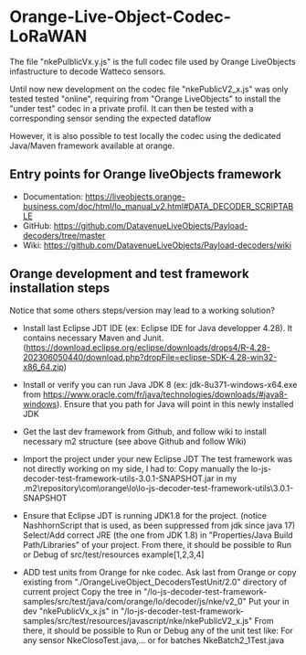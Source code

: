 # Orange-Live-Object-Codec-LoRaWAN

The file "nkePulblicVx.y.js" is the full codec file used by Orange LiveObjects infastructure to decode Watteco sensors.

Until now new development on the codec file "nkePublicV2_x.js" was only tested tested "online", 
requiring from "Orange LiveObjects" to install the "under test" codec in a private profil. 
It can then be tested with a corresponding sensor sending the expected dataflow


However, it is also possible to test locally the codec using the dedicated Java/Maven framework available at orange.

## Entry points for Orange liveObjects framework 
- Documentation: https://liveobjects.orange-business.com/doc/html/lo_manual_v2.html#DATA_DECODER_SCRIPTABLE
- GitHub: https://github.com/DatavenueLiveObjects/Payload-decoders/tree/master
- Wiki: https://github.com/DatavenueLiveObjects/Payload-decoders/wiki


## Orange development and test framework installation steps
Notice that some others steps/version may lead to a working solution?

- Install last Eclipse JDT IDE (ex: Eclipse IDE for Java developper 4.28). It contains necessary Maven and Junit.
  (https://download.eclipse.org/eclipse/downloads/drops4/R-4.28-202306050440/download.php?dropFile=eclipse-SDK-4.28-win32-x86_64.zip)

- Install or verify you can run Java JDK 8 (ex: jdk-8u371-windows-x64.exe from https://www.oracle.com/fr/java/technologies/downloads/#java8-windows).
  Ensure that you path for Java will point in this newly installed JDK 

- Get the last dev framework from Github, and follow wiki to install necessary m2 structure (see above Github and follow Wiki)

- Import the project under your new Eclipse JDT
  The test framework was not directly working on my side, I had to: 
  Copy manually the lo-js-decoder-test-framework-utils-3.0.1-SNAPSHOT.jar in my .m2\repository\com\orange\lo\lo-js-decoder-test-framework-utils\3.0.1-SNAPSHOT 

- Ensure that Eclipse JDT is running JDK1.8 for the project. (notice NashhornScript that is used, as been suppressed from jdk since java 17)
  Select/Add correct JRE (the one from JDK 1.8) in "Properties/Java Build Path/Libraries" of your project. 
  From there, it should be possible to Run or Debug of src/test/resources example[1,2,3,4]

- ADD test units from Orange for nke codec.
  Ask last from Orange or copy existing from "./OrangeLiveObject_DecodersTestUnit/2.0" directory of current project
  Copy the tree in "/lo-js-decoder-test-framework-samples/src/test/java/com/orange/lo/decoder/js/nke/v2_0"
  Put your in dev "nkePublicVx_x.js" in "/lo-js-decoder-test-framework-samples/src/test/resources/javascript/nke/nkePublicV2_x.js"
  From there, it should be possible to Run or Debug any of the unit test like: For any sensor NkeClosoTest.java,... or for batches NkeBatch2_1Test.java
